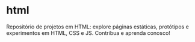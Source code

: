 # html
Repositório de projetos em HTML: explore páginas estáticas, protótipos e experimentos em HTML, CSS e JS. Contribua e aprenda conosco!
